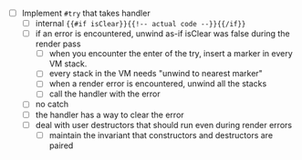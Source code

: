 - [ ] Implement `#try` that takes handler
  - [ ] internal `{{#if isClear}}{{!-- actual code --}}{{/if}}`
  - [ ] if an error is encountered, unwind as-if isClear was false
        during the render pass
    - [ ] when you encounter the enter of the try, insert a marker in
          every VM stack.
    - [ ] every stack in the VM needs "unwind to nearest marker"
    - [ ] when a render error is encountered, unwind all the stacks
    - [ ] call the handler with the error
  - [ ] no catch
  - [ ] the handler has a way to clear the error
  - [ ] deal with user destructors that should run even during render errors
    - [ ] maintain the invariant that constructors and destructors are paired
